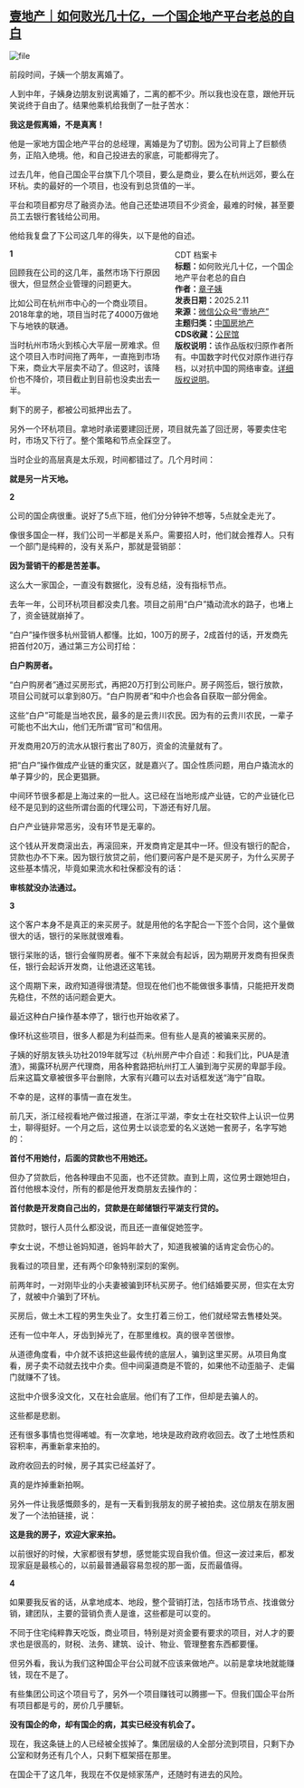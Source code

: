 <!--1739262415000-->
[壹地产｜如何败光几十亿，一个国企地产平台老总的自白](https://chinadigitaltimes.net/chinese/715753.html)
------

<p><img decoding="async" src="https://chinadigitaltimes.net/chinese/files/2025/02/image-1739273270007.png" alt="file"></p><p>前段时间，子姨一个朋友离婚了。</p><p>人到中年，子姨身边朋友别说离婚了，二离的都不少。所以我也没在意，跟他开玩笑说终于自由了。结果他乘机给我倒了一肚子苦水：</p><p><strong>我这是假离婚，不是真离！</strong></p><p>他是一家地方国企地产平台的总经理，离婚是为了切割。因为公司背上了巨额债务，正陷入绝境。他，和自己投进去的家底，可能都得完了。</p><p>过去几年，他自己国企平台旗下几个项目，要么是商业，要么在杭州远郊，要么在环杭。卖的最好的一个项目，也没有到总货值的一半。</p><p>平台和项目都穷尽了融资办法。他自己还垫进项目不少资金，最难的时候，甚至要员工去银行套钱给公司用。</p><p>他给我复盘了下公司这几年的得失，以下是他的自述。</p><div style="width:42%;float:right;padding-left:20px;"><div class="su-spoiler su-spoiler-style-fancy su-spoiler-icon-chevron-circle" data-scroll-offset="0" data-anchor-in-url="no"><div class="su-spoiler-title" tabindex="0" role="button"><span class="su-spoiler-icon"></span>CDT 档案卡</div><div class="su-spoiler-content su-u-clearfix su-u-trim"><strong>标题：</strong>如何败光几十亿，一个国企地产平台老总的自白<br><strong>作者：</strong><a href="https://chinadigitaltimes.net/space/壹地产" target="_blank">章子姨</a><br><strong>发表日期：</strong>2025.2.11<br><strong>来源：</strong><a href="https://web.archive.org/web/*/https://mp.weixin.qq.com/s/z36dT9zDhGh50k4SW0erAA" target="_blank">微信公众号“壹地产”</a><br><strong>主题归类：</strong><a href="https://chinadigitaltimes.net/space/中国房地产" target="_blank">中国房地产</a><br><strong>CDS收藏：</strong><a href="https://chinadigitaltimes.net/space/%E5%85%AC%E6%B0%91%E9%A6%86" target="_blank" rel="noopener">公民馆</a><br><strong>版权说明：</strong>该作品版权归原作者所有。中国数字时代仅对原作进行存档，以对抗中国的网络审查。<a href="https://chinadigitaltimes.net/chinese/copyright">详细版权说明</a>。</div></div></div><p><strong>1</strong></p><p>回顾我在公司的这几年，虽然市场下行原因很大，但显然企业管理的问题更大。</p><p>比如公司在杭州市中心的一个商业项目。2018年拿的地，项目当时花了4000万做地下与地铁的联通。</p><p>当时杭州市场火到核心大平层一房难求。但这个项目入市时间拖了两年，一直拖到市场下来，商业大平层卖不动了。但这时，该降价也不降价，项目截止到目前也没卖出去一半。</p><p>剩下的房子，都被公司抵押出去了。</p><p>另外一个环杭项目。拿地时承诺要建回迁房，项目就先盖了回迁房，等要卖住宅时，市场又下行了。整个策略和节点全踩空了。</p><p>当时企业的高层真是太乐观，时间都错过了。几个月时间：</p><p><strong>就是另一片天地。</strong></p><p><strong>2</strong></p><p>公司的国企病很重。说好了5点下班，他们分分钟钟不想等，5点就全走光了。</p><p>像很多国企一样，我们公司一半都是关系户。需要招人时，他们就会推荐人。只有一个部门是纯粹的，没有关系户，那就是营销部：</p><p><strong>因为营销干的都是苦差事。</strong></p><p>这么大一家国企，一直没有数据化，没有总结，没有指标节点。</p><p>去年一年，公司环杭项目都没卖几套。项目之前用“白户”撬动流水的路子，也堵上了，资金链就崩掉了。</p><p>“白户”操作很多杭州营销人都懂。比如，100万的房子，2成首付的话，开发商先把首付20万，通过第三方公司打给：</p><p><strong>白户购房者。</strong></p><p>“白户购房者”通过买房形式，再把20万打到公司账户。房子网签后，银行放款，项目公司就可以拿到80万。“白户购房者”和中介也会各自获取一部分佣金。</p><p>这些“白户”可能是当地农民，最多的是云贵川农民。因为有的云贵川农民，一辈子可能也不出大山，他们无所谓“官司”和信用。</p><p>开发商用20万的流水从银行套出了80万，资金的流量就有了。</p><p>把“白户”操作做成产业链的重灾区，就是嘉兴了。国企性质问题，用白户撬流水的单子算少的，民企更猖獗。</p><p>中间环节很多都是上海过来的一批人。这已经在当地形成产业链，它的产业链化已经不是见到的这些所谓台面的代理公司，下游还有好几层。</p><p>白户产业链非常恶劣，没有环节是无辜的。</p><p>这个钱从开发商滚出去，再滚回来，开发商肯定是其中一环。但没有银行的配合，贷款也办不下来。因为银行放贷之前，他们要问客户是不是买房子，为什么买房子这些基本情况，毕竟如果流水和社保都没有的话：</p><p><strong>审核就没办法通过。</strong></p><p><strong>3</strong></p><p>这个客户本身不是真正的来买房子。就是用他的名字配合一下签个合同，这个量做很大的话，银行的呆账就很难看。</p><p>银行呆账的话，银行会催购房者。催不下来就会有起诉，因为期房开发商有担保责任，银行会起诉开发商，让他退还这笔钱。</p><p>这个周期下来，政府知道得很清楚。但现在他们也不能做很多事情，只能把开发商先稳住，不然的话问题会更大。</p><p>最近这种白户操作基本停了，银行也开始收紧了。</p><p>像环杭这些项目，很多人都是为利益而来。但有些人是真的被骗来买房的。</p><p>子姨的好朋友铁头功社2019年就写过《杭州房产中介自述：和我们比，PUA是渣渣》，揭露环杭房产代理商，用各种套路把杭州打工人骗到海宁买房的卑鄙手段。后来这篇文章被很多平台删除，大家有兴趣可以去对话框发送“海宁”自取。</p><p>不幸的是，这样的事情一直在发生。</p><p>前几天，浙江经视看地产做过报道，在浙江平湖，李女士在社交软件上认识一位男士，聊得挺好。一个月之后，这位男士以谈恋爱的名义送她一套房子，名字写她的：</p><p><strong>首付不用她付，后面的贷款也不用她还。</strong></p><p>但办了贷款后，他各种理由不见面，也不还贷款。直到上周，这位男士跟她坦白，首付他根本没付，所有的都是他开发商朋友去操作的：</p><p><strong>首付款是开发商自己出的，贷款是在邮储银行平湖支行贷的。</strong></p><p>贷款时，银行人员什么都没说，而且还一直催促她签字。</p><p>李女士说，不想让爸妈知道，爸妈年龄大了，知道我被骗的话肯定会伤心的。</p><p>我看过的项目里，还有两个印象特别深刻的案例。</p><p>前两年时，一对刚毕业的小夫妻被骗到环杭买房子。他们结婚要买房，但实在太穷了，就被中介骗到了环杭。</p><p>买房后，做土木工程的男生失业了。女生打着三份工，他们就经常去售楼处哭。</p><p>还有一位中年人，牙齿到掉光了，在那里维权。真的很辛苦很惨。</p><p>从道德角度看，中介就不该把这些最传统的底层人，骗到这里买房。从项目角度看，房子卖不动就去找中介卖。但中间渠道商是不管的，如果他不动歪脑子、走偏门就赚不了钱。</p><p>这批中介很多没文化，又在社会底层。他们有了工作，但却是去骗人的。</p><p>这些都是悲剧。</p><p>还有很多事情也觉得唏嘘。有一次拿地，地块是政府政府收回去。改了土地性质和容积率，再重新拿来拍的。</p><p>政府收回去的时候，房子其实已经盖好了。</p><p>真的是炸掉重新拍啊。</p><p>另外一件让我感慨颇多的，是有一天看到我朋友的房子被拍卖。这位朋友在朋友圈发了一个法拍链接，说：</p><p><strong>这是我的房子，欢迎大家来拍。</strong></p><p>以前很好的时候，大家都很有梦想，感觉能实现自我价值。但这一波过来后，都发现家庭是最核心的，以前最普通最容易忽视的那一面，反而最值得。</p><p><strong>4</strong></p><p>如果要我反省的话，从拿地成本、地段，整个营销打法，包括市场节点、找谁做分销，建团队，主要的营销负责人是谁，这些都是可以变的。</p><p>不同于住宅纯粹靠天吃饭，商业项目，特别是对资金要有要求的项目，对人才的要求也是很高的，财税、法务、建筑、设计、物业、管理整套东西都要懂。</p><p>但另外看，我认为我们这种国企平台公司就不应该来做地产。以前是拿块地就能赚钱，现在不是了。</p><p>有些集团公司这个项目亏了，另外一个项目赚钱可以腾挪一下。但我们国企平台所有项目都是亏的，房价几乎腰斩。</p><p><strong>没有国企的命，却有国企的病，其实已经没有机会了。</strong></p><p>现在，我这条链上的人已经被全拔掉了。集团层级的人全部分流到项目，只剩下办公室和财务还有几个人，只剩下框架搭在那里。</p><p>在国企干了这几年，我现在不仅是倾家荡产，还随时有进去的风险。</p><div class="addtoany_share_save_container addtoany_content addtoany_content_bottom"><div class="a2a_kit a2a_kit_size_32 addtoany_list" data-a2a-url="https://chinadigitaltimes.net/chinese/715753.html" data-a2a-title="壹地产｜如何败光几十亿，一个国企地产平台老总的自白"><a class="a2a_button_facebook" href="https://www.addtoany.com/add_to/facebook?linkurl=https%3A%2F%2Fchinadigitaltimes.net%2Fchinese%2F715753.html&amp;linkname=%E5%A3%B9%E5%9C%B0%E4%BA%A7%EF%BD%9C%E5%A6%82%E4%BD%95%E8%B4%A5%E5%85%89%E5%87%A0%E5%8D%81%E4%BA%BF%EF%BC%8C%E4%B8%80%E4%B8%AA%E5%9B%BD%E4%BC%81%E5%9C%B0%E4%BA%A7%E5%B9%B3%E5%8F%B0%E8%80%81%E6%80%BB%E7%9A%84%E8%87%AA%E7%99%BD" title="Facebook" rel="nofollow noopener" target="_blank"></a><a class="a2a_button_twitter" href="https://www.addtoany.com/add_to/twitter?linkurl=https%3A%2F%2Fchinadigitaltimes.net%2Fchinese%2F715753.html&amp;linkname=%E5%A3%B9%E5%9C%B0%E4%BA%A7%EF%BD%9C%E5%A6%82%E4%BD%95%E8%B4%A5%E5%85%89%E5%87%A0%E5%8D%81%E4%BA%BF%EF%BC%8C%E4%B8%80%E4%B8%AA%E5%9B%BD%E4%BC%81%E5%9C%B0%E4%BA%A7%E5%B9%B3%E5%8F%B0%E8%80%81%E6%80%BB%E7%9A%84%E8%87%AA%E7%99%BD" title="Twitter" rel="nofollow noopener" target="_blank"></a><a class="a2a_button_telegram" href="https://www.addtoany.com/add_to/telegram?linkurl=https%3A%2F%2Fchinadigitaltimes.net%2Fchinese%2F715753.html&amp;linkname=%E5%A3%B9%E5%9C%B0%E4%BA%A7%EF%BD%9C%E5%A6%82%E4%BD%95%E8%B4%A5%E5%85%89%E5%87%A0%E5%8D%81%E4%BA%BF%EF%BC%8C%E4%B8%80%E4%B8%AA%E5%9B%BD%E4%BC%81%E5%9C%B0%E4%BA%A7%E5%B9%B3%E5%8F%B0%E8%80%81%E6%80%BB%E7%9A%84%E8%87%AA%E7%99%BD" title="Telegram" rel="nofollow noopener" target="_blank"></a><a class="a2a_button_reddit" href="https://www.addtoany.com/add_to/reddit?linkurl=https%3A%2F%2Fchinadigitaltimes.net%2Fchinese%2F715753.html&amp;linkname=%E5%A3%B9%E5%9C%B0%E4%BA%A7%EF%BD%9C%E5%A6%82%E4%BD%95%E8%B4%A5%E5%85%89%E5%87%A0%E5%8D%81%E4%BA%BF%EF%BC%8C%E4%B8%80%E4%B8%AA%E5%9B%BD%E4%BC%81%E5%9C%B0%E4%BA%A7%E5%B9%B3%E5%8F%B0%E8%80%81%E6%80%BB%E7%9A%84%E8%87%AA%E7%99%BD" title="Reddit" rel="nofollow noopener" target="_blank"></a><a class="a2a_button_whatsapp" href="https://www.addtoany.com/add_to/whatsapp?linkurl=https%3A%2F%2Fchinadigitaltimes.net%2Fchinese%2F715753.html&amp;linkname=%E5%A3%B9%E5%9C%B0%E4%BA%A7%EF%BD%9C%E5%A6%82%E4%BD%95%E8%B4%A5%E5%85%89%E5%87%A0%E5%8D%81%E4%BA%BF%EF%BC%8C%E4%B8%80%E4%B8%AA%E5%9B%BD%E4%BC%81%E5%9C%B0%E4%BA%A7%E5%B9%B3%E5%8F%B0%E8%80%81%E6%80%BB%E7%9A%84%E8%87%AA%E7%99%BD" title="WhatsApp" rel="nofollow noopener" target="_blank"></a><a class="a2a_button_email" href="https://www.addtoany.com/add_to/email?linkurl=https%3A%2F%2Fchinadigitaltimes.net%2Fchinese%2F715753.html&amp;linkname=%E5%A3%B9%E5%9C%B0%E4%BA%A7%EF%BD%9C%E5%A6%82%E4%BD%95%E8%B4%A5%E5%85%89%E5%87%A0%E5%8D%81%E4%BA%BF%EF%BC%8C%E4%B8%80%E4%B8%AA%E5%9B%BD%E4%BC%81%E5%9C%B0%E4%BA%A7%E5%B9%B3%E5%8F%B0%E8%80%81%E6%80%BB%E7%9A%84%E8%87%AA%E7%99%BD" title="Email" rel="nofollow noopener" target="_blank"></a><a class="a2a_button_copy_link" href="https://www.addtoany.com/add_to/copy_link?linkurl=https%3A%2F%2Fchinadigitaltimes.net%2Fchinese%2F715753.html&amp;linkname=%E5%A3%B9%E5%9C%B0%E4%BA%A7%EF%BD%9C%E5%A6%82%E4%BD%95%E8%B4%A5%E5%85%89%E5%87%A0%E5%8D%81%E4%BA%BF%EF%BC%8C%E4%B8%80%E4%B8%AA%E5%9B%BD%E4%BC%81%E5%9C%B0%E4%BA%A7%E5%B9%B3%E5%8F%B0%E8%80%81%E6%80%BB%E7%9A%84%E8%87%AA%E7%99%BD" title="Copy Link" rel="nofollow noopener" target="_blank"></a><a class="a2a_dd addtoany_share_save addtoany_share" href="https://www.addtoany.com/share"></a></div></div>
